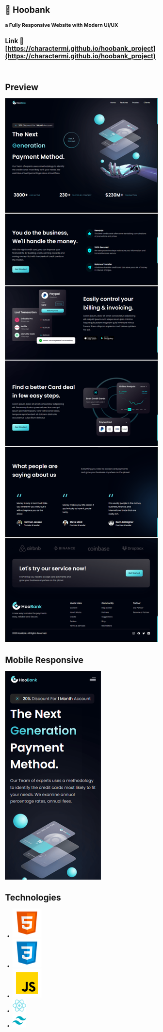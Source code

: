 # 🏦 Hoobank

### a Fully Responsive Website with Modern UI/UX

## Link 🔗 [https://charactermi.github.io/hoobank_project](https://charactermi.github.io/hoobank_project)

<br />

# Preview

<img src="./preview_images/hoobank_first.png" alt="first" />
  <br />
<img src="./preview_images/hoobank_second.png" alt="second" />
  <br />
<img src="./preview_images/hoobank_third.png" alt="third" />
  <br />
<img src="./preview_images/hoobank_fourth.png" alt="fourth" />
  <br />
<img src="./preview_images/hoobank_fifth.png" alt="fifth" />
  <br />
<img src="./preview_images/hoobank_sixth.png" alt="sixth" />

<br />

# Mobile Responsive

<img src="./preview_images/hoobank_responsive.png" alt="responsive" />

# Technologies

<ul>
    <li>
        <img src="https://github.com/characterMi/characterMi/raw/main/technologies/icons8-html.svg" alt="HTML" />
    </li>
    <li>
        <img src="https://github.com/characterMi/characterMi/raw/main/technologies/icons8-css.svg" alt="Css" />
    </li>
    <li>
        <img src="https://github.com/characterMi/characterMi/raw/main/technologies/icons8-js.svg" alt="Js" />
    </li>
    <li>
        <img src="https://github.com/characterMi/characterMi/raw/main/technologies/icons8-react-native.svg" width="46" height="46" alt="React" />
    </li>
    <li>
        <img src="https://github.com/characterMi/characterMi/raw/main/technologies/tailwind.svg" width="46" height="46" alt="Tailwind Css" />
    </li>
</ul>
